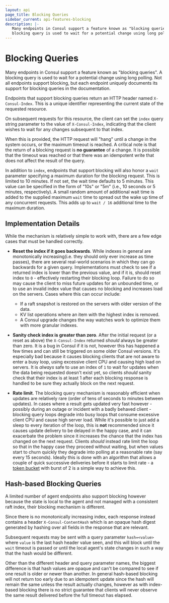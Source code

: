 ```yaml
---
layout: api
page_title: Blocking Queries
sidebar_current: api-features-blocking
description: |-
   Many endpoints in Consul support a feature known as "blocking queries". A
   blocking query is used to wait for a potential change using long polling.
---
```



# Blocking Queries

Many endpoints in Consul support a feature known as "blocking queries". A
blocking query is used to wait for a potential change using long polling. Not
all endpoints support blocking, but each endpoint uniquely documents its support
for blocking queries in the documentation.

Endpoints that support blocking queries return an HTTP header named
`X-Consul-Index`. This is a unique identifier representing the current state of
the requested resource.

On subsequent requests for this resource, the client can set the `index` query
string parameter to the value of `X-Consul-Index`, indicating that the client
wishes to wait for any changes subsequent to that index.

When this is provided, the HTTP request will "hang" until a change in the system
occurs, or the maximum timeout is reached. A critical note is that the return of
a blocking request is **no guarantee** of a change. It is possible that the
timeout was reached or that there was an idempotent write that does not affect
the result of the query.

In addition to `index`, endpoints that support blocking will also honor a `wait`
parameter specifying a maximum duration for the blocking request. This is
limited to 10 minutes. If not set, the wait time defaults to 5 minutes. This
value can be specified in the form of "10s" or "5m" (i.e., 10 seconds or 5
minutes, respectively). A small random amount of additional wait time is added
to the supplied maximum `wait` time to spread out the wake up time of any
concurrent requests. This adds up to `wait / 16` additional time to the maximum
duration.

## Implementation Details

While the mechanism is relatively simple to work with, there are a few edge
cases that must be handled correctly.

 * **Reset the index if it goes backwards**. While indexes in general are
   monotonically increasing(i.e. they should only ever increase as time passes),
   there are several real-world scenarios in
   which they can go backwards for a given query. Implementations must check
   to see if a returned index is lower than the previous value,
   and if it is, should reset index to `0` - effectively restarting their blocking loop.
   Failure to do so may cause the client to miss future updates for an unbounded
   time, or to use an invalid index value that causes no blocking and increases
   load on the servers. Cases where this can occur include:
   * If a raft snapshot is restored on the servers with older version of the data.
   * KV list operations where an item with the highest index is removed.
   * A Consul upgrade changes the way watches work to optimize them with more
   granular indexes.

 * **Sanity check index is greater than zero**. After the initial request (or a
   reset as above) the `X-Consul-Index` returned _should_ always be greater than zero. It
   is a bug in Consul if it is not, however this has happened a few times and can
   still be triggered on some older Consul versions. It's especially bad because it
   causes blocking clients that are not aware to enter a busy loop, using excessive
   client CPU and causing high load on servers. It is _always_ safe to use an
   index of `1` to wait for updates when the data being requested doesn't exist
   yet, so clients _should_ sanity check that their index is at least 1 after
   each blocking response is handled to be sure they actually block on the next
   request.

 * **Rate limit**. The blocking query mechanism is reasonably efficient when updates
   are relatively rare (order of tens of seconds to minutes between updates). In cases
   where a result gets updated very fast however - possibly during an outage or incident
   with a badly behaved client - blocking query loops degrade into busy loops that
   consume excessive client CPU and cause high server load. While it's possible to just add a sleep
   to every iteration of the loop, this is **not** recommended since it causes update
   delivery to be delayed in the happy case, and it can exacerbate the problem since
   it increases the chance that the index has changed on the next request. Clients
   _should_ instead rate limit the loop so that in the happy case they proceed without
   waiting, but when values start to churn quickly they degrade into polling at a
   reasonable rate (say every 15 seconds). Ideally this is done with an algorithm that
   allows a couple of quick successive deliveries before it starts to limit rate - a
   [token bucket](https://en.wikipedia.org/wiki/Token_bucket) with burst of 2 is a simple
   way to achieve this.

## Hash-based Blocking Queries

A limited number of agent endpoints also support blocking however because the
state is local to the agent and not managed with a consistent raft index, their
blocking mechanism is different.

Since there is no monotonically increasing index, each response instead contains
a header `X-Consul-ContentHash` which is an opaque hash digest generated by
hashing over all fields in the response that are relevant.

Subsequent requests may be sent with a query parameter `hash=<value>` where
`value` is the last hash header value seen, and this will block until the `wait`
timeout is passed or until the local agent's state changes in such a way that
the hash would be different.

Other than the different header and query parameter names, the biggest
difference is that hash values are opaque and can't be compared to see if one
result is older or newer than another. In general hash-based blocking will not
return too early due to an idempotent update since the hash will remain the same
unless the result actually changes, however as with index-based blocking there
is no strict guarantee that clients will never observe the same result delivered
before the full timeout has elapsed.